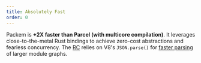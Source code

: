 ```yaml
---
title: Absolutely Fast
order: 0
---
```


Packem is **+2X faster than Parcel (with multicore compilation)**. It leverages close-to-the-metal Rust bindings to achieve zero-cost abstractions and fearless concurrency. The [RC](http://localhost:8000/docs/bundling-contexts.html) relies on V8's `JSON.parse()` for [faster parsing](https://twitter.com/mathias/status/1151503069676482562) of larger module graphs.
